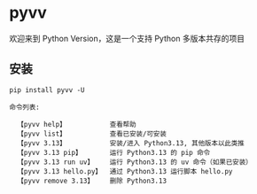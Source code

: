# pyvv

欢迎来到 Python Version，这是一个支持 Python 多版本共存的项目

## 安装

```
pip install pyvv -U
```

```
命令列表:

  【pyvv help】           查看帮助
  【pyvv list】           查看已安装/可安装
  【pyvv 3.13】           安装/进入 Python3.13, 其他版本以此类推
  【pyvv 3.13 pip】       运行 Python3.13 的 pip 命令
  【pyvv 3.13 run uv】    运行 Python3.13 的 uv 命令（如果已安装）
  【pyvv 3.13 hello.py】  通过 Python3.13 运行脚本 hello.py
  【pyvv remove 3.13】    删除 Python3.13
```
